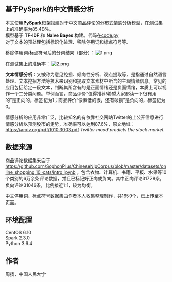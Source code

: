 ## 基于PySpark的中文情感分析
本文使用[**PySpark**](https://spark.apache.org/docs/latest/api/python/index.html)框架搭建对于中文商品评论的分布式情感分析模型，在测试集上的准确率为85.48%。  
模型基于 **TF-IDF** 和 **Naive Bayes** 构建。代码在[code.py](https://github.com/yang-zhou-x/assignments/blob/master/naiveBayes_sentiment_analysis/code.py)  
对于文本的预处理包括标识化处理、移除停用词和标点符号等。

移除停用词/标点符号后的分词结果（部分）：
![1.png](https://i.loli.net/2019/03/02/5c7a759638c13.png)

在测试集上的准确率：
![2.png](https://i.loli.net/2019/03/02/5c7a7596009d1.png)


**文本情感分析**：又被称为意见挖掘、倾向性分析、观点提取等，是指通过自然语言处理、文本挖掘方法等技术来识别和提取文本素材中所含的主观情绪信息。常见的应用包括给定一段文本，判断其所含有的是正面情绪还是负面情绪，本质上可以视作一个二分类问题。举例而言，商品评价“值得推荐!希望大家都读一下很有用的”是正向的，标签记为1；商品评价“像素低的很，还有破损”是负向的，标签记为0。

情感分析的应用非常广泛，比较知名的有依靠社交网站Twitter的上公开信息进行情感分析以预测股市的走势，准确率可以达到87.6%，原文地址：https://arxiv.org/pdf/1010.3003.pdf *Twitter mood predicts the stock market.*

## 数据来源
商品评论数据集来自于 https://github.com/SophonPlus/ChineseNlpCorpus/blob/master/datasets/online_shopping_10_cats/intro.ipynb
。包含衣物、计算机、书籍、平板、水果等10个类别的6万余条评论数据，并且已标记好正向或负向。其中正向评论31728条，负向评论31046条，比例接近1:1，较为均衡。

中文停用词、标点符号数据集由作者本人收集整理制作，共1659个，已上传至本页面。

## 环境配置
CentOS 6.10  
Spark 2.3.0  
Python 3.6.4

## 作者
周扬，中国人民大学
